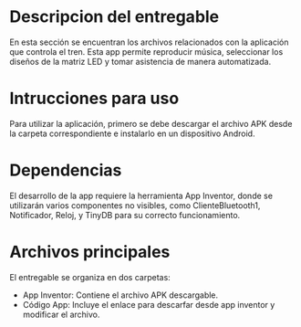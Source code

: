 # Descripcion del entregable
En esta sección se encuentran los archivos relacionados con la aplicación que controla el tren. Esta app permite reproducir música, seleccionar los diseños de la matriz LED y tomar asistencia de manera automatizada.

# Intrucciones para uso
Para utilizar la aplicación, primero se debe descargar el archivo APK desde la carpeta correspondiente e instalarlo en un dispositivo Android.

# Dependencias
El desarrollo de la app requiere la herramienta App Inventor, donde se utilizarán varios componentes no visibles, como ClienteBluetooth1, Notificador, Reloj, y TinyDB para su correcto funcionamiento.

# Archivos principales
El entregable se organiza en dos carpetas:

- App Inventor: Contiene el archivo APK descargable.
- Código App: Incluye el enlace para descarfar desde app inventor y modificar el archivo.
